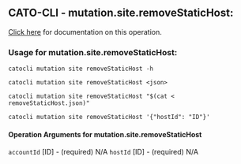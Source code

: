 
## CATO-CLI - mutation.site.removeStaticHost:
[Click here](https://api.catonetworks.com/documentation/#mutation-removeStaticHost) for documentation on this operation.

### Usage for mutation.site.removeStaticHost:

`catocli mutation site removeStaticHost -h`

`catocli mutation site removeStaticHost <json>`

`catocli mutation site removeStaticHost "$(cat < removeStaticHost.json)"`

`catocli mutation site removeStaticHost '{"hostId": "ID"}'`

#### Operation Arguments for mutation.site.removeStaticHost ####
`accountId` [ID] - (required) N/A 
`hostId` [ID] - (required) N/A 
